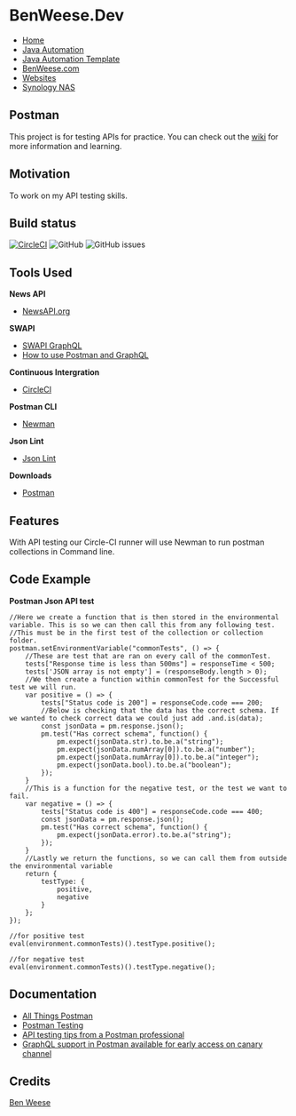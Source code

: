 # BenWeese.Dev
- [Home](https://benweese.dev)
- [Java Automation](https://benweese.dev/javaautomation/)
- [Java Automation Template](https://benweese.dev/Java_Automation_Template/)
- [BenWeese.com](https://benweese.com)
- [Websites](http://benweese.dev/Websites/)
- [Synology NAS](https://benweese.dev/Synology-NAS/)

## Postman
This project is for testing APIs for practice. You can check out the [wiki](https://github.com/benweese/Postman/wiki) for more information and learning.

## Motivation
To work on my API testing skills.

## Build status
[![CircleCI](https://circleci.com/gh/benweese/Postman/tree/master.svg?style=shield)](https://circleci.com/gh/benweese/Postman/tree/master) ![GitHub](https://img.shields.io/github/license/benweese/Postman.svg) ![GitHub issues](https://img.shields.io/github/issues-raw/benweese/Postman.svg) 

## Tools Used
<b>News API</b>
- [NewsAPI.org](https://newsapi.org/)

<b>SWAPI</b>
- [SWAPI GraphQL](https://swapi.apis.guru/)
- [How to use Postman and GraphQL](https://www.codetraveler.io/2019/01/12/how-to-use-postman-with-a-graphql-api/)

<b>Continuous Intergration</b>
- [CircleCI](https://circleci.com/)

<b>Postman CLI</b>
- [Newman](https://hub.docker.com/r/postman/newman/)

<b>Json Lint</b>
- [Json Lint](https://jsonlint.com/)

<b>Downloads</b>
- [Postman](https://www.getpostman.com/apps)

## Features
With API testing our Circle-CI runner will use Newman to run postman collections in Command line.

## Code Example

<b>Postman Json API test</b>
```
//Here we create a function that is then stored in the environmental variable. This is so we can then call this from any following test.
//This must be in the first test of the collection or collection folder.
postman.setEnvironmentVariable("commonTests", () => {
    //These are test that are ran on every call of the commonTest.
    tests["Response time is less than 500ms"] = responseTime < 500;
    tests['JSON array is not empty'] = (responseBody.length > 0);
    //We then create a function within commonTest for the Successful test we will run.
    var positive = () => {
        tests["Status code is 200"] = responseCode.code === 200;
        //Below is checking that the data has the correct schema. If we wanted to check correct data we could just add .and.is(data);
        const jsonData = pm.response.json();
        pm.test("Has correct schema", function() {
            pm.expect(jsonData.str).to.be.a("string");
            pm.expect(jsonData.numArray[0]).to.be.a("number");
            pm.expect(jsonData.numArray[0]).to.be.a("integer");
            pm.expect(jsonData.bool).to.be.a("boolean");
        });
    }
    //This is a function for the negative test, or the test we want to fail.
    var negative = () => {
        tests["Status code is 400"] = responseCode.code === 400;
        const jsonData = pm.response.json();
        pm.test("Has correct schema", function() {
            pm.expect(jsonData.error).to.be.a("string");
        });
    }
    //Lastly we return the functions, so we can call them from outside the environmental variable
    return {
        testType: {
            positive,
            negative
        }
    };
});

//for positive test
eval(environment.commonTests)().testType.positive();
 
//for negative test
eval(environment.commonTests)().testType.negative();
```

## Documentation
- [All Things Postman](https://github.com/DannyDainton/All-Things-Postman/)
- [Postman Testing](https://learning.getpostman.com/docs/postman/scripts/test_scripts/)
- [API testing tips from a Postman professional](https://blog.getpostman.com/2017/07/28/api-testing-tips-from-a-postman-professional/)
- [GraphQL support in Postman available for early access on canary channel](https://community.getpostman.com/t/graphql-support-in-postman-available-for-early-access-on-canary-channel/5524/3)

## Credits
[Ben Weese](https://benweese.dev/)
